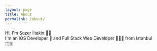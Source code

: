```yaml
---
layout: page
title: About
permalink: /about/
---
```


Hi, I'm Sezer İltekin 👋🏼 <br/>I'm an iOS Developer 📱 and Full Stack Web Developer 👨🏻‍💻 from Istanbul 🇹🇷